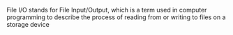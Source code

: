 File I/O stands for File Input/Output, which is a term used in computer programming to describe the process of reading from or writing to files on a storage device

